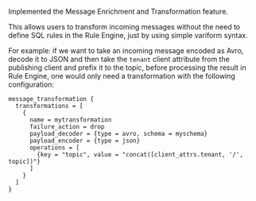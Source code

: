 Implemented the Message Enrichment and Transformation feature.

This allows users to transform incoming messages without the need to define SQL rules in the Rule Engine, just by using simple variform syntax.

For example: if we want to take an incoming message encoded as Avro, decode it to JSON and then take the `tenant` client attribute from the publishing client and prefix it to the topic, before processing the result in Rule Engine, one would only need a transformation with the following configuration:

```hocon
message_transformation {
  transformations = [
    {
      name = mytransformation
      failure_action = drop
      payload_decoder = {type = avro, schema = myschema}
      payload_encoder = {type = json}
      operations = [
        {key = "topic", value = "concat([client_attrs.tenant, '/', topic])"}
      ]
    }
  ]
}

```
